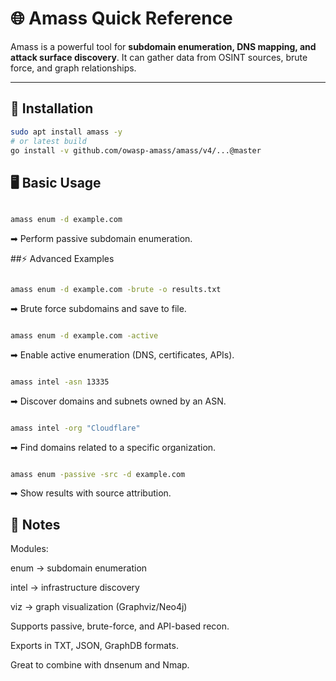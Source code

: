 # 🌐 Amass Quick Reference

Amass is a powerful tool for **subdomain enumeration, DNS mapping, and attack surface discovery**. It can gather data from OSINT sources, brute force, and graph relationships.

---

## 🔧 Installation
```bash
sudo apt install amass -y
# or latest build
go install -v github.com/owasp-amass/amass/v4/...@master
```
## 🖥️ Basic Usage
```bash

amass enum -d example.com
```
➡ Perform passive subdomain enumeration.

##⚡ Advanced Examples
```bash

amass enum -d example.com -brute -o results.txt
```
➡ Brute force subdomains and save to file.

```bash

amass enum -d example.com -active
```
➡ Enable active enumeration (DNS, certificates, APIs).

```bash

amass intel -asn 13335
```
➡ Discover domains and subnets owned by an ASN.

```bash

amass intel -org "Cloudflare"
```
➡ Find domains related to a specific organization.

```bash

amass enum -passive -src -d example.com
```
➡ Show results with source attribution.

## 📌 Notes
Modules:

enum → subdomain enumeration

intel → infrastructure discovery

viz → graph visualization (Graphviz/Neo4j)

Supports passive, brute-force, and API-based recon.

Exports in TXT, JSON, GraphDB formats.

Great to combine with dnsenum and Nmap.

